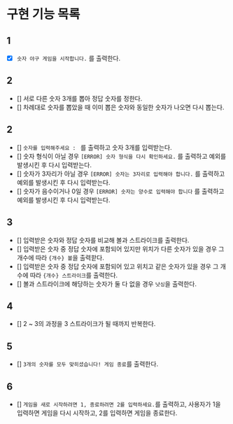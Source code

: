 # 구현 기능 목록

## 1

- [x] `숫자 야구 게임을 시작합니다.` 를 출력한다.

## 2

- [] 서로 다른 숫자 3개를 뽑아 정답 숫자를 정한다.
 - [] 차례대로 숫자를 뽑았을 때 이미 뽑은 숫자와 동일한 숫자가 나오면 다시 뽑는다.

## 2

- [] `숫자를 입력해주세요 : ` 를 출력하고 숫자 3개를 입력받는다.
 - [] 숫자 형식이 아닐 경우 `[ERROR] 숫자 형식을 다시 확인하세요.` 를 출력하고 예외를 발생시킨 후 다시 입력받는다.
 - [] 숫자가 3자리가 아닐 경우 `[ERROR] 숫자는 3자리로 입력해야 합니다.` 를 출력하고 예외를 발생시킨 후 다시 입력받는다.
 - [] 숫자가 음수이거나 0일 경우 `[ERROR] 숫자는 양수로 입력해야 합니다` 를 출력하고 예외를 발생시킨 후 다시 입력받는다.

## 3

- [] 입력받은 숫자와 정답 숫자를 비교해 볼과 스트라이크를 출력한다.
 - [] 입력받은 숫자 중 정답 숫자에 포함되어 있지만 위치가 다른 숫자가 있을 경우 그 개수에 따라 `{개수} 볼`을 출력핟다.
 - [] 입력받은 숫자 중 정답 숫자에 포함되어 있고 위치고 같은 숫자가 있을 경우 그 개수에 따라 `{개수} 스트라이크`를 출력한다.
 - [] 볼과 스트라이크에 해당하는 숫자가 둘 다 없을 경우 `낫싱`을 출력한다.

## 4

- [] 2 ~ 3의 과정을 3 스트라이크가 될 때까지 반복한다.

## 5

- [] `3개의 숫자를 모두 맞히셨습니다! 게임 종료`를 출력한다.

## 6
- [] `게임을 새로 시작하려면 1, 종료하려면 2를 입력하세요.`를 출력하고, 사용자가 1을 입력하면 게임을 다시 시작하고, 2를 입력하면 게임을 종료한다.